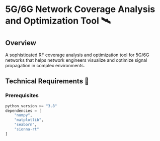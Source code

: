 # 5G/6G Network Coverage Analysis and Optimization Tool 🛰️


## Overview
A sophisticated RF coverage analysis and optimization tool for 5G/6G networks that helps network engineers visualize and optimize signal propagation in complex environments.

## Technical Requirements 🔧

### Prerequisites
```python
python_version >= "3.8"
dependencies = [
    "numpy",
    "matplotlib",
    "seaborn",
    "sionna-rt"
]

